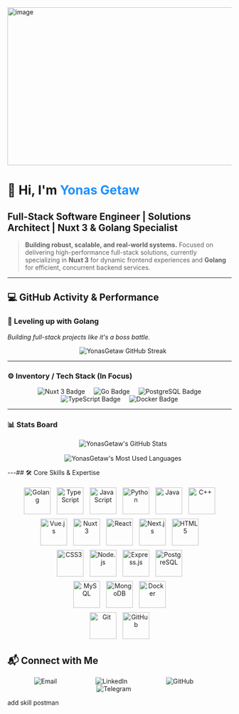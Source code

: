 <img width="1120" height="354" alt="image" src="https://github.com/user-attachments/assets/8468629d-8685-462a-959b-3f6db62dee7f" />

# 👋 Hi, I'm <span style="color:#1E90FF;">Yonas Getaw</span>
## **Full-Stack Software Engineer | Solutions Architect | Nuxt 3 & Golang Specialist**

> **Building robust, scalable, and real-world systems.** Focused on delivering high-performance full-stack solutions, currently specializing in **Nuxt 3** for dynamic frontend experiences and **Golang** for efficient, concurrent backend services.

---

## 💻 GitHub Activity & Performance

### 🚀 Leveling up with **Golang**
*Building full-stack projects like it's a boss battle.*

<p align="center">
    <img src="https://github-readme-streak-stats.herokuapp.com/?user=YonasGetaw&theme=dark&hide_border=true&date_format=M%20j%5B%2C%20Y%5D" alt="YonasGetaw GitHub Streak" />
</p>

---

### ⚙️ Inventory / Tech Stack (In Focus)

<p align="center">
    <img src="https://img.shields.io/badge/Nuxt%203-00DC82?style=for-the-badge&logo=nuxtdotjs&logoColor=white" alt="Nuxt 3 Badge"/>
    <img src="https://img.shields.io/badge/Go-00ADD8?style=for-the-badge&logo=go&logoColor=white" alt="Go Badge"/>
    <img src="https://img.shields.io/badge/PostgreSQL-316192?style=for-the-badge&logo=postgresql&logoColor=white" alt="PostgreSQL Badge"/>
    <img src="https://img.shields.io/badge/TypeScript-3178C6?style=for-the-badge&logo=typescript&logoColor=white" alt="TypeScript Badge"/>
    <img src="https://img.shields.io/badge/Docker-2496ED?style=for-the-badge&logo=docker&logoColor=white" alt="Docker Badge"/>
</p>

---

### 📊 Stats Board

<p align="center">
    <img align="center" src="https://github-readme-stats.vercel.app/api?username=YonasGetaw&show_icons=true&theme=dark&hide_border=true&count_private=true" alt="YonasGetaw's GitHub Stats" />
</p>

<p align="center">
    <img align="center" src="https://github-readme-stats.vercel.app/api/top-langs/?username=YonasGetaw&layout=compact&langs_count=6&theme=dark&hide_border=true" alt="YonasGetaw's Most Used Languages" />
</p>

---## 🛠️ Core Skills & Expertise
<div align="center">

<!-- Row 1: 6 icons -->
<img src="https://upload.wikimedia.org/wikipedia/commons/0/05/Go_Logo_Blue.svg" title="Golang" width="60" style="margin:5px;"/>
<img src="https://cdn.jsdelivr.net/gh/devicons/devicon/icons/typescript/typescript-original.svg" title="TypeScript" width="60" style="margin:5px;"/>
<img src="https://cdn.jsdelivr.net/gh/devicons/devicon/icons/javascript/javascript-original.svg" title="JavaScript" width="60" style="margin:5px;"/>
<img src="https://cdn.jsdelivr.net/gh/devicons/devicon/icons/python/python-original.svg" title="Python" width="60" style="margin:5px;"/>
<img src="https://cdn.jsdelivr.net/gh/devicons/devicon/icons/java/java-original.svg" title="Java" width="60" style="margin:5px;"/>
<img src="https://cdn.jsdelivr.net/gh/devicons/devicon/icons/cplusplus/cplusplus-original.svg" title="C++" width="60" style="margin:5px;"/>

<br/>

<!-- Row 2: 5 icons -->
<img src="https://cdn.jsdelivr.net/gh/devicons/devicon/icons/vuejs/vuejs-original.svg" title="Vue.js" width="60" style="margin:5px;"/>
<img src="https://cdn.jsdelivr.net/gh/devicons/devicon/icons/nuxtjs/nuxtjs-original.svg" title="Nuxt 3" width="60" style="margin:5px;"/>
<img src="https://cdn.jsdelivr.net/gh/devicons/devicon/icons/react/react-original.svg" title="React" width="60" style="margin:5px;"/>
<img src="https://cdn.jsdelivr.net/gh/devicons/devicon/icons/nextjs/nextjs-original.svg" title="Next.js" width="60" style="margin:5px;"/>
<img src="https://cdn.jsdelivr.net/gh/devicons/devicon/icons/html5/html5-original.svg" title="HTML5" width="60" style="margin:5px;"/>

<br/>

<!-- Row 3: 4 icons -->
<img src="https://cdn.jsdelivr.net/gh/devicons/devicon/icons/css3/css3-original.svg" title="CSS3" width="60" style="margin:5px;"/>
<img src="https://cdn.jsdelivr.net/gh/devicons/devicon/icons/nodejs/nodejs-original.svg" title="Node.js" width="60" style="margin:5px;"/>
<img src="https://cdn.jsdelivr.net/gh/devicons/devicon/icons/express/express-original.svg" title="Express.js" width="60" style="margin:5px;"/>
<img src="https://cdn.jsdelivr.net/gh/devicons/devicon/icons/postgresql/postgresql-original.svg" title="PostgreSQL" width="60" style="margin:5px;"/>

<br/>

<!-- Row 4: 3 icons -->
<img src="https://cdn.jsdelivr.net/gh/devicons/devicon/icons/mysql/mysql-original.svg" title="MySQL" width="60" style="margin:5px;"/>
<img src="https://cdn.jsdelivr.net/gh/devicons/devicon/icons/mongodb/mongodb-original.svg" title="MongoDB" width="60" style="margin:5px;"/>
<img src="https://cdn.jsdelivr.net/gh/devicons/devicon/icons/docker/docker-original.svg" title="Docker" width="60" style="margin:5px;"/>

<br/>

<!-- Row 5: 2 icons -->
<img src="https://cdn.jsdelivr.net/gh/devicons/devicon/icons/git/git-original.svg" title="Git" width="60" style="margin:5px;"/>
<img src="https://cdn.jsdelivr.net/gh/devicons/devicon/icons/github/github-original.svg" title="GitHub" width="60" style="margin:5px;"/>

</div>

## 📬 Connect with Me

<p align="center">
    <a href="mailto:yonasgetaw5444@gmail.com" target="_blank" style="text-decoration:none; margin: 0 10px;">
        <img src="https://img.shields.io/badge/Email-D14836?style=for-the-badge&logo=gmail&logoColor=white" alt="Email" />
    </a>
    <a href="https://linkedin.com/in/your-linkedin-profile" target="_blank" style="text-decoration:none; margin: 0 10px;">
        <img src="https://img.shields.io/badge/LinkedIn-0077B5?style=for-the-badge&logo=linkedin&logoColor=white" alt="LinkedIn" />
    </a>
    <a href="https://github.com/YonasGetaw" target="_blank" style="text-decoration:none; margin: 0 10px;">
        <img src="https://img.shields.io/badge/GitHub-100000?style=for-the-badge&logo=github&logoColor=white" alt="GitHub" />
    </a>
    <a href="https://t.me/@YONAA54" target="_blank" style="text-decoration:none; margin: 0 10px;">
        <img src="https://img.shields.io/badge/Telegram-26A5E4?style=for-the-badge&logo=telegram&logoColor=white" alt="Telegram" />
    </a>
</p>



add skill postman
